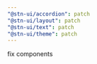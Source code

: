 ```yaml
---
"@stn-ui/accordion": patch
"@stn-ui/layout": patch
"@stn-ui/text": patch
"@stn-ui/theme": patch
---
```


fix components

